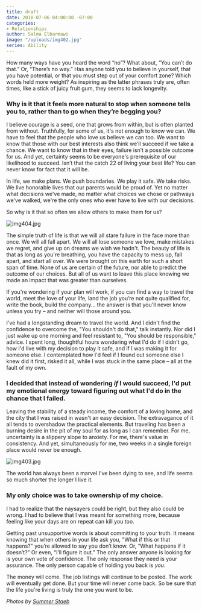 ```yaml
---
title: draft
date: 2018-07-06 04:00:00 -07:00
categories:
- Relationships
author: Salma Elbarmawi
image: "/uploads/img402.jpg"
series: Ability
---
```


How many ways have you heard the word “no”? What about, “You can’t do that.” Or, “There’s no way.” Has anyone told you to believe in yourself, that you have potential, or that you must step out of your comfort zone? Which words held more weight? As inspiring as the latter phrases truly are, often times, like a stick of juicy fruit gum, they seems to lack longevity. 

### Why is it that it feels more natural to stop when someone tells you to, rather than to go when they’re begging you? 

I believe courage is a seed, one that grows from within, but is often planted from without. Truthfully, for some of us, it's not enough to know we can. We have to feel that the people who love us believe we can too. We want to know that those with our best interests also think we’ll succeed if we take a chance. We want to know that in their eyes, failure isn’t a possible outcome for us. And yet, certainty seems to be everyone's prerequisite of our likelihood to succeed. Isn’t that the catch 22 of living your best life? You can never know for fact that it will be. 

In life, we make plans. We push boundaries. We play it safe. We take risks. We live honorable lives that our parents would be proud of. Yet no matter what decisions we've made, no matter what choices we chose or pathways we've walked, we're the only ones who ever have to live with our decisions. 

So why is it that so often we allow others to make them for us? 

![img404.jpg](/uploads/img404.jpg)

The simple truth of life is that we will all stare failure in the face more than once. We will all fall apart. We will all lose someone we love, make mistakes we regret, and give up on dreams we wish we hadn't. The beauty of life is that as long as you're breathing, you have the capacity to mess up, fall apart, and start all over. We were brought on this earth for such a short span of time. None of us are certain of the future, nor able to predict the outcome of our choices. But all of us want to leave this place knowing we made an impact that was greater than ourselves. 

If you're wondering if your plan will work, if you can find a way to travel the world, meet the love of your life, land the job you’re not quite qualified for, write the book, build the company... the answer is that you'll never know unless you try – and neither will those around you. 

I've had a longstanding dream to travel the world. And I didn't find the confidence to overcome the, "You shouldn't do that," talk instantly. Nor did I just wake up one morning and feel resistant to, "You should be responsible," advice. I spent long, thoughtful hours wondering what I'd do if I didn't go, how I'd live with my decision to play it safe, and if I was making it for someone else. I contemplated how I'd feel if I found out someone else I knew did it first, risked it all, while I was stuck in the same place – all at the fault of my own. 

### I decided that instead of wondering _if_ I would succeed, I'd put my emotional energy toward figuring out what I'd do in the chance that I failed. 

Leaving the stability of a steady income, the comfort of a loving home, and the city that I was raised in wasn't an easy decision. The extravagance of it all tends to overshadow the practical elements. But traveling has been a burning desire in the pit of my soul for as long as I can remember. For me, uncertainty is a slippery slope to anxiety. For me, there's value in consistency. And yet, simultaneously for me, two weeks in a single foreign place would never be enough. 

![img403.jpg](/uploads/img403.jpg)

The world has always been a marvel I’ve been dying to see, and life seems so much shorter the longer I live it. 

### My only choice was to take ownership of my choice. 

I had to realize that the naysayers could be right, but they also could be wrong. I had to believe that I was meant for something more, because feeling like your days are on repeat can kill you too. 

Getting past unsupportive words is about committing to your truth. It means knowing that when others in your life ask you, "What if this or that happens?" you’re allowed to say you don’t know. Or, “What happens if it doesn’t?” Or even, “I’ll figure it out.” The only answer anyone is looking for is your own vote of confidence. The only response they need is your assurance. The only person capable of holding you back is _you_. 

The money will come. The job listings will continue to be posted. The work will eventually get done. But your time will never come back. So be sure that the life you're living is truly the one you want to be. 

_Photos by [Summer Staeb](https://www.instagram.com/summerstaeb/)_ 
